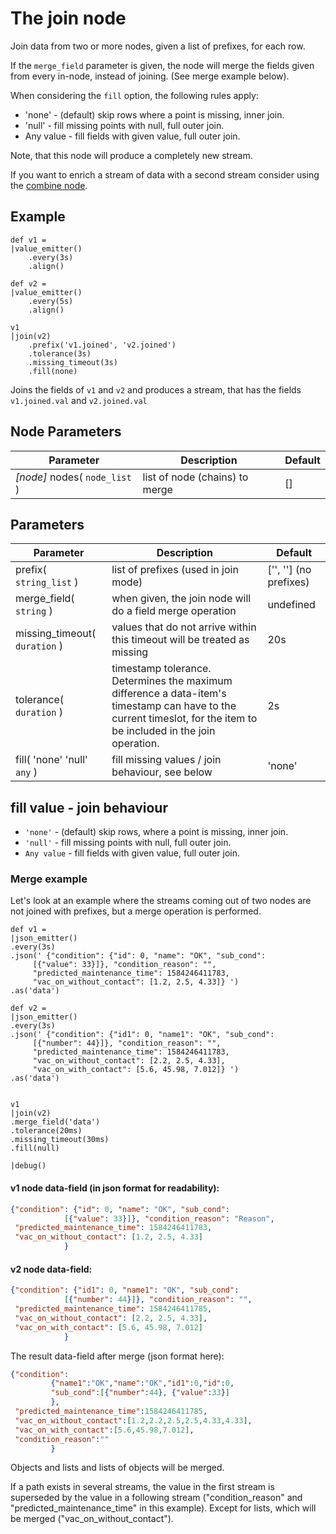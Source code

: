 The join node
=====================

Join data from two or more nodes, given a list of prefixes, for each row.

If the `merge_field` parameter is given, the node will merge the fields given from every in-node, instead of
joining. (See merge example below).

When considering the `fill` option, the following rules apply:

* 'none' - (default) skip rows where a point is missing, inner join.
* 'null' - fill missing points with null, full outer join.
* Any value - fill fields with given value, full outer join.

Note, that this node will produce a completely new stream.

If you want to enrich a stream of data with a second stream consider using the [combine node](combine.md).

Example
-------
```dfs  
def v1 =
|value_emitter()
    .every(3s) 
    .align()

def v2 =
|value_emitter()
    .every(5s) 
    .align()

v1
|join(v2)
    .prefix('v1.joined', 'v2.joined')
    .tolerance(3s)
    .missing_timeout(3s)
    .fill(none)
```

Joins the fields of `v1` and `v2` and produces a stream, that has the fields `v1.joined.val` and `v2.joined.val`


Node Parameters
---------------
Parameter     | Description | Default 
--------------|-------------|--------- 
_[node]_ nodes( `node_list` )| list of node (chains) to merge  | []


Parameters
----------

Parameter     | Description                                                                                                                                                         | Default 
--------------|---------------------------------------------------------------------------------------------------------------------------------------------------------------------|--------- 
prefix( `string_list` )| list of prefixes (used in join mode)                                                                                                                                | ['', ''] (no prefixes)
merge_field( `string` )| when given, the join node will do a field merge operation                                                                                                           | undefined
missing_timeout( `duration` )| values that do not arrive within this timeout will be treated as missing                                                                                            | 20s
tolerance( `duration` )| timestamp tolerance. Determines the maximum difference a data-item's timestamp can have to the current timeslot, for the item to be included in the join operation. | 2s
fill( 'none' 'null' `any` )| fill missing values  / join behaviour, see below                                                                                                                    |'none'


fill value - join behaviour
----

* `'none'` - (default) skip rows, where a point is missing, inner join.
* `'null'` - fill missing points with null, full outer join.
* `Any value` - fill fields with given value, full outer join.





### Merge example

Let's look at an example where the streams coming out of two nodes are not joined with prefixes, but
a merge operation is performed. 
```dfs  
def v1 =
|json_emitter()
.every(3s)
.json(' {"condition": {"id": 0, "name": "OK", "sub_cond":
     [{"value": 33}]}, "condition_reason": "",
     "predicted_maintenance_time": 1584246411783,
     "vac_on_without_contact": [1.2, 2.5, 4.33]} ')
.as('data')

def v2 =
|json_emitter()
.every(3s)
.json(' {"condition": {"id1": 0, "name1": "OK", "sub_cond":
     [{"number": 44}]}, "condition_reason": "",
     "predicted_maintenance_time": 1584246411783,
     "vac_on_without_contact": [2.2, 2.5, 4.33],
     "vac_on_with_contact": [5.6, 45.98, 7.012]} ')
.as('data')


v1
|join(v2)
.merge_field('data')
.tolerance(20ms)
.missing_timeout(30ms)
.fill(null)

|debug()
```
#### v1 node data-field (in json format for readability):
   
```json
{"condition": {"id": 0, "name": "OK", "sub_cond":
            [{"value": 33}]}, "condition_reason": "Reason",
 "predicted_maintenance_time": 1584246411783,
 "vac_on_without_contact": [1.2, 2.5, 4.33]
            }
```  
#### v2 node data-field:
   
```json
{"condition": {"id1": 0, "name1": "OK", "sub_cond":
            [{"number": 44}]}, "condition_reason": "",
 "predicted_maintenance_time": 1584246411785,
 "vac_on_without_contact": [2.2, 2.5, 4.33],
 "vac_on_with_contact": [5.6, 45.98, 7.012]
            }
```  
    
    
The result data-field after merge (json format here):

```json
{"condition":
         {"name1":"OK","name":"OK","id1":0,"id":0,
         "sub_cond":[{"number":44}, {"value":33}]
         },
 "predicted_maintenance_time":1584246411785,
 "vac_on_without_contact":[1.2,2.2,2.5,2.5,4.33,4.33],
 "vac_on_with_contact":[5.6,45.98,7.012],
 "condition_reason":""
         }
```

Objects and lists and lists of objects will be merged.

If a path exists in several streams, the value in the first stream is superseded by the value in
a following stream ("condition_reason" and "predicted_maintenance_time" in this example).
Except for lists, which will be merged ("vac_on_without_contact").

    
